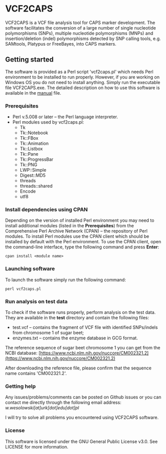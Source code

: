 # VCF2CAPS

VCF2CAPS is a VCF file analysis tool for CAPS marker development. The software facilitates the conversion of a large number of single nucleotide polymorphisms (SNPs), multiple nucleotide polymorphisms (MNPs) and insertion/deletion (indel) polymorphisms detected by SNP calling tools, e.g. SAMtools, Platypus or FreeBayes, into CAPS markers.

## Getting started

The software is provided as a Perl script 'vcf2caps.pl' which needs Perl environment to be installed to run properly. However, if you are working on Windows OS you do not need to install anything. Simply run the executable file VCF2CAPS.exe.
The detailed description on how to use this software is available in the [manual](https://pliki.urk.edu.pl/index.php/s/EgBzQitze5VEtpn) file.

### Prerequisites

- Perl v.5.008 or later – the Perl language interpreter.
- Perl modules used by vcf2caps.pl:
  - Tk
  - Tk::Notebook
  - Tk::FBox
  - Tk::Animation
  - Tk::Listbox
  - Tk::Pane
  - Tk::ProgressBar
  - Tk::PNG
  - LWP::Simple
  - Digest::MD5
  - threads
  - threads::shared
  - Encode
  - utf8

### Install dependencies using CPAN

Depending on the version of installed Perl environment you may need to install additional modules (listed in the **Prerequisites**) from the Comprehensive Perl Archive Network (CPAN) – the repository of Perl modules. To install Perl modules use the CPAN client which should be installed by default with the Perl environment. To use the CPAN client, open the command-line interface, type the following command and press **Enter**:

```
cpan install <module name>
```

### Launching software

To launch the software simply run the following command:

```
perl vcf2caps.pl
```

### Run analysis on test data

To check if the software runs properly, perform analysis on the test data. They are available in the **test** directory and contain the following files:
- test.vcf – contains the fragment of VCF file with identified SNPs/indels from chromosome 1 of sugar beet;
- enzymes.txt – contains the enzyme database in GCG format.

The reference sequence of sugar beet chromosome 1 you can get from the NCBI database: 
[https://www.ncbi.nlm.nih.gov/nuccore/CM002321.2](https://www.ncbi.nlm.nih.gov/nuccore/CM002321.2)

After downloading the reference file, please confirm that the sequence name contains 'CM002321.2'.

### Getting help

Any issues/problems/comments can be posted on Github issues or you can contact me directly through the following email address: *w.wesolowski[at]urk[dot]edu[dot]pl*

I will try to solve all problems you encountered using VCF2CAPS software.

### License

This software is licensed under the GNU General Public License v3.0. See LICENSE for more information.
